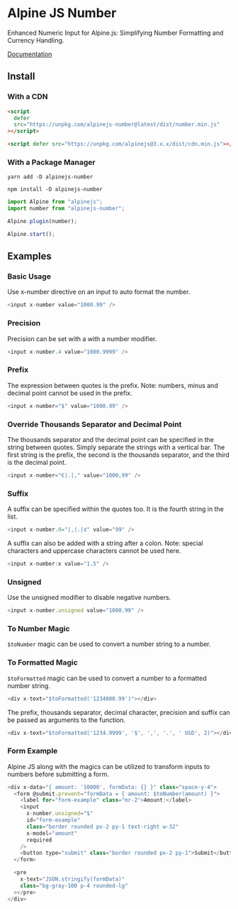 # Alpine JS Number

Enhanced Numeric Input for Alpine.js: Simplifying Number Formatting and Currency Handling.

[Documentation](https://boptom.github.io/alpinejs-number)

## Install

### With a CDN

```html
<script
  defer
  src="https://unpkg.com/alpinejs-number@latest/dist/number.min.js"
></script>

<script defer src="https://unpkg.com/alpinejs@3.x.x/dist/cdn.min.js"></script>
```

### With a Package Manager

```shell
yarn add -D alpinejs-number

npm install -D alpinejs-number
```

```js
import Alpine from "alpinejs";
import number from "alpinejs-number";

Alpine.plugin(number);

Alpine.start();
```

## Examples

### Basic Usage

Use x-number directive on an input to auto format the number.

```js
<input x-number value="1000.99" />
```

### Precision

Precision can be set with a with a number modifier.

```js
<input x-number.4 value="1000.9999" />
```

### Prefix

The expression between quotes is the prefix.
Note: numbers, minus and decimal point cannot be used in the prefix.

```js
<input x-number="$" value="1000.99" />
```

### Override Thousands Separator and Decimal Point

The thousands separator and the decimal point can be specified in the string between quotes. Simply separate the strings with a vertical bar. The first string is the prefix, the second is the thousands separator, and the third is the decimal point.

```js
<input x-number="€|.|," value="1000,99" />
```

### Suffix

A suffix can be specified within the quotes too. It is the fourth string in the list.

```js
<input x-number.0="|,|.|¢" value="99" />
```

A suffix can also be added with a string after a colon.
Note: special characters and uppercase characters cannot be used here.

```js
<input x-number:x value="1.5" />
```

### Unsigned

Use the unsigned modifier to disable negative numbers.

```js
<input x-number.unsigned value="1000.99" />
```

### To Number Magic

`$toNumber` magic can be used to convert a number string to a number.

<div x-text="$toNumber('$1,234.99')"></div>

### To Formatted Magic

`$toFormatted` magic can be used to convert a number to a formatted number string.

```js
<div x-text="$toFormatted('1234000.99')"></div>
```

The prefix, thousands separator, decimal character, precision and suffix can be passed as arguments to the function.

```js
<div x-text="$toFormatted('1234.9999', '$', ',', '.', ' USD', 2)"></div>
```

### Form Example

Alpine JS along with the magics can be utilized to transform inputs to numbers before submitting a form.

```js
<div x-data="{ amount: '10000', formData: {} }" class="space-y-4">
  <form @submit.prevent="formData = { amount: $toNumber(amount) }">
    <label for="form-example" class="mr-2">Amount:</label>
    <input
      x-number.unsigned="$"
      id="form-example"
      class="border rounded px-2 py-1 text-right w-32"
      x-model="amount"
      required
    />
    <button type="submit" class="border rounded px-2 py-1">Submit</button>
  </form>

  <pre
    x-text="JSON.stringify(formData)"
    class="bg-gray-100 p-4 rounded-lg"
  ></pre>
</div>

```

